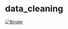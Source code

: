 # data_cleaning

[![Binder](https://mybinder.org/badge_logo.svg)](https://mybinder.org/v2/gh/hazbri/data_cleaning/main)

